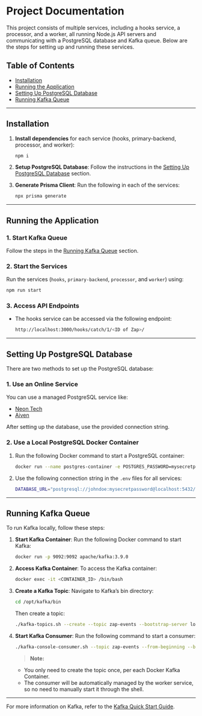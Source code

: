 # Project Documentation

This project consists of multiple services, including a hooks service, a processor, and a worker, all running Node.js API servers and communicating with a PostgreSQL database and Kafka queue. Below are the steps for setting up and running these services.

## Table of Contents

-   [Installation](https://chatgpt.com/#installation)
-   [Running the Application](https://chatgpt.com/#running-the-application)
-   [Setting Up PostgreSQL Database](https://chatgpt.com/#setting-up-postgresql-database)
-   [Running Kafka Queue](https://chatgpt.com/#running-kafka-queue)

----------

## Installation

1.  **Install dependencies** for each service (hooks, primary-backend, processor, and worker):
    
    ```bash
    npm i
    ```
    
2.  **Setup PostgreSQL Database**: Follow the instructions in the [Setting Up PostgreSQL Database](https://chatgpt.com/#setting-up-postgresql-database) section.
    
3.  **Generate Prisma Client**: Run the following in each of the services:
    
    ```bash
    npx prisma generate
    ```
    

----------

## Running the Application

### 1. Start Kafka Queue

Follow the steps in the [Running Kafka Queue](https://chatgpt.com/#running-kafka-queue) section.

### 2. Start the Services

Run the services (`hooks`, `primary-backend`, `processor`, and `worker`) using:

```bash
npm run start
```

### 3. Access API Endpoints

-   The hooks service can be accessed via the following endpoint:
    
    ```bash
    http://localhost:3000/hooks/catch/1/<ID of Zap>/
    ```
    

----------

## Setting Up PostgreSQL Database

There are two methods to set up the PostgreSQL database:

### 1. Use an Online Service

You can use a managed PostgreSQL service like:

-   [Neon Tech](https://neon.tech/)
-   [Aiven](https://aiven.io/postgresql)

After setting up the database, use the provided connection string.

### 2. Use a Local PostgreSQL Docker Container

1.  Run the following Docker command to start a PostgreSQL container:
    
    ```bash
    docker run --name postgres-container -e POSTGRES_PASSWORD=mysecretpassword -d postgres
    ```
    
2.  Use the following connection string in the `.env` files for all services:
    
    ```bash
    DATABASE_URL="postgresql://johndoe:mysecretpassword@localhost:5432/mydb?schema=public"
    ```
    

----------

## Running Kafka Queue

To run Kafka locally, follow these steps:

1.  **Start Kafka Container**: Run the following Docker command to start Kafka:
    
    ```bash
    docker run -p 9092:9092 apache/kafka:3.9.0
    ```
    
2.  **Access Kafka Container**: To access the Kafka container:
    
    ```bash
    docker exec -it <CONTAINER_ID> /bin/bash
    ```
    
3.  **Create a Kafka Topic**: Navigate to Kafka’s bin directory:
    
    ```bash
    cd /opt/kafka/bin
    ```
    
    Then create a topic:
    
    ```bash
    ./kafka-topics.sh --create --topic zap-events --bootstrap-server localhost:9092
    ```
    
4.  **Start Kafka Consumer**: Run the following command to start a consumer:
    
    ```bash
    ./kafka-console-consumer.sh --topic zap-events --from-beginning --bootstrap-server localhost:9092
    ```
    
    > **Note:**
    
    -   You only need to create the topic once, per each Docker Kafka Container.
    -   The consumer will be automatically managed by the worker service, so no need to manually start it through the shell.

----------

For more information on Kafka, refer to the [Kafka Quick Start Guide](https://kafka.apache.org/quickstart).